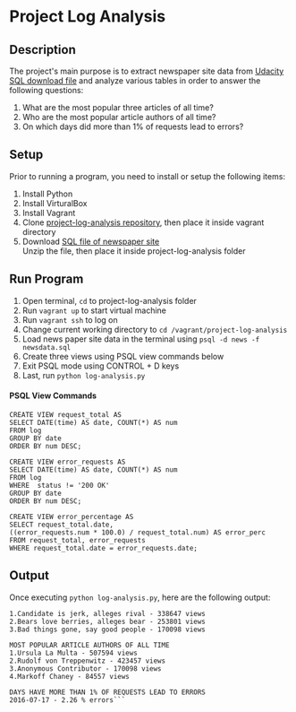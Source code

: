 # Project Log Analysis

## Description
The project's main purpose is to extract newspaper site data from [Udacity SQL download file](https://d17h27t6h515a5.cloudfront.net/topher/2016/August/57b5f748_newsdata/newsdata.zip)
and analyze various tables in order to answer the following questions:

1. What are the most popular three articles of all time?
2. Who are the most popular article authors of all time?
3. On which days did more than 1% of requests lead to errors?

## Setup
Prior to running a program, you need to install or setup the following items:
1. Install Python
2. Install VirturalBox
3. Install Vagrant
4. Clone [project-log-analysis repository](https://github.com/nvictor7/project-log-analysis.git), then place it inside vagrant directory
5. Download [SQL file of newspaper site](https://d17h27t6h515a5.cloudfront.net/topher/2016/August/57b5f748_newsdata/newsdata.zip) <br />
Unzip the file, then place it inside project-log-analysis folder

## Run Program
1. Open terminal, `cd` to project-log-analysis folder
2. Run `vagrant up` to start virtual machine
3. Run `vagrant ssh` to log on
4. Change current working directory to `cd /vagrant/project-log-analysis`
5. Load news paper site data in the terminal using `psql -d news -f newsdata.sql`
6. Create three views using PSQL view commands below
7. Exit PSQL mode using CONTROL + D keys
6. Last, run `python log-analysis.py`

#### PSQL View Commands
```
CREATE VIEW request_total AS
SELECT DATE(time) AS date, COUNT(*) AS num
FROM log
GROUP BY date
ORDER BY num DESC;
```

```
CREATE VIEW error_requests AS
SELECT DATE(time) AS date, COUNT(*) AS num
FROM log 
WHERE  status != '200 OK'
GROUP BY date
ORDER BY num DESC;
```

```
CREATE VIEW error_percentage AS
SELECT request_total.date,
((error_requests.num * 100.0) / request_total.num) AS error_perc
FROM request_total, error_requests
WHERE request_total.date = error_requests.date;
```

## Output
Once executing `python log-analysis.py`, here are the following output:
```MOST POPULAR THREE ARTICLES OF ALL TIME
1.Candidate is jerk, alleges rival - 338647 views
2.Bears love berries, alleges bear - 253801 views
3.Bad things gone, say good people - 170098 views

MOST POPULAR ARTICLE AUTHORS OF ALL TIME
1.Ursula La Multa - 507594 views
2.Rudolf von Treppenwitz - 423457 views
3.Anonymous Contributor - 170098 views
4.Markoff Chaney - 84557 views

DAYS HAVE MORE THAN 1% OF REQUESTS LEAD TO ERRORS
2016-07-17 - 2.26 % errors```
